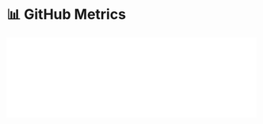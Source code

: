 # 📊 GitHub Metrics

![Metrics](https://github.com/tsuyoshi-otake/tsuyoshi-otake/blob/main/github-metrics.svg)